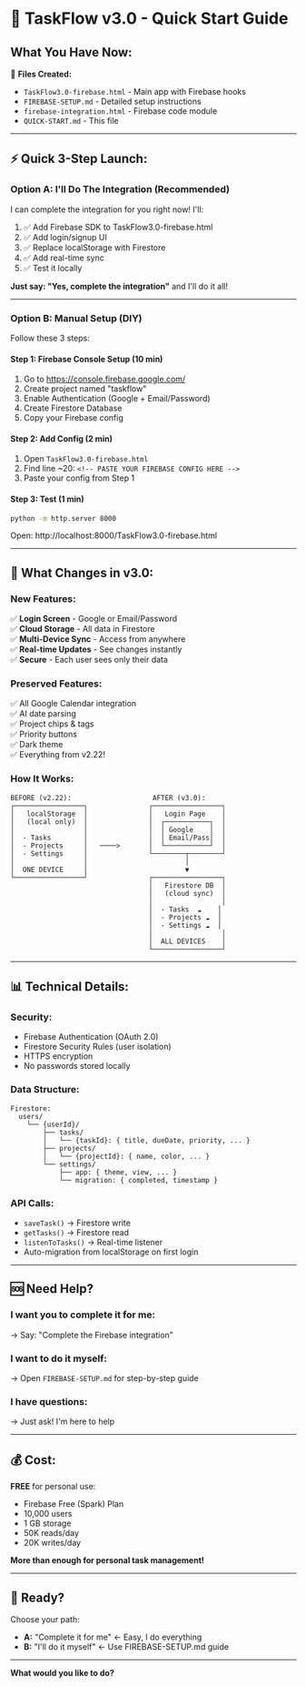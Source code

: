# 🚀 TaskFlow v3.0 - Quick Start Guide

## What You Have Now:

📁 **Files Created:**
- `TaskFlow3.0-firebase.html` - Main app with Firebase hooks
- `FIREBASE-SETUP.md` - Detailed setup instructions
- `firebase-integration.html` - Firebase code module
- `QUICK-START.md` - This file

---

## ⚡ Quick 3-Step Launch:

### **Option A: I'll Do The Integration (Recommended)**

I can complete the integration for you right now! I'll:
1. ✅ Add Firebase SDK to TaskFlow3.0-firebase.html
2. ✅ Add login/signup UI
3. ✅ Replace localStorage with Firestore  
4. ✅ Add real-time sync
5. ✅ Test it locally

**Just say: "Yes, complete the integration"** and I'll do it all!

---

### **Option B: Manual Setup (DIY)**

Follow these 3 steps:

#### **Step 1: Firebase Console Setup (10 min)**
1. Go to https://console.firebase.google.com/
2. Create project named "taskflow"
3. Enable Authentication (Google + Email/Password)
4. Create Firestore Database
5. Copy your Firebase config

#### **Step 2: Add Config (2 min)**
1. Open `TaskFlow3.0-firebase.html`
2. Find line ~20: `<!-- PASTE YOUR FIREBASE CONFIG HERE -->`
3. Paste your config from Step 1

#### **Step 3: Test (1 min)**
```bash
python -m http.server 8000
```
Open: http://localhost:8000/TaskFlow3.0-firebase.html

---

## 🎯 What Changes in v3.0:

### **New Features:**
✅ **Login Screen** - Google or Email/Password  
✅ **Cloud Storage** - All data in Firestore  
✅ **Multi-Device Sync** - Access from anywhere  
✅ **Real-time Updates** - See changes instantly  
✅ **Secure** - Each user sees only their data  

### **Preserved Features:**
✅ All Google Calendar integration  
✅ AI date parsing  
✅ Project chips & tags  
✅ Priority buttons  
✅ Dark theme  
✅ Everything from v2.22!  

### **How It Works:**
```
BEFORE (v2.22):                    AFTER (v3.0):
┌─────────────────┐               ┌─────────────────┐
│   localStorage  │               │   Login Page    │
│   (local only)  │               │  ┌───────────┐  │
│                 │               │  │ Google    │  │
│  - Tasks        │               │  │ Email/Pass│  │
│  - Projects     │   ────>       │  └───────────┘  │
│  - Settings     │               └────────┬────────┘
│                 │                        │
│  ONE DEVICE     │                        ▼
└─────────────────┘               ┌─────────────────┐
                                  │   Firestore DB  │
                                  │   (cloud sync)  │
                                  │                 │
                                  │  - Tasks  ☁️    │
                                  │  - Projects ☁️  │
                                  │  - Settings ☁️  │
                                  │                 │
                                  │  ALL DEVICES    │
                                  └─────────────────┘
```

---

## 📊 Technical Details:

### **Security:**
- Firebase Authentication (OAuth 2.0)
- Firestore Security Rules (user isolation)
- HTTPS encryption
- No passwords stored locally

### **Data Structure:**
```
Firestore:
  users/
    └── {userId}/
        ├── tasks/
        │   └── {taskId}: { title, dueDate, priority, ... }
        ├── projects/
        │   └── {projectId}: { name, color, ... }
        └── settings/
            ├── app: { theme, view, ... }
            └── migration: { completed, timestamp }
```

### **API Calls:**
- `saveTask()` → Firestore write
- `getTasks()` → Firestore read
- `listenToTasks()` → Real-time listener
- Auto-migration from localStorage on first login

---

## 🆘 Need Help?

### **I want you to complete it for me:**
→ Say: "Complete the Firebase integration"

### **I want to do it myself:**
→ Open `FIREBASE-SETUP.md` for step-by-step guide

### **I have questions:**
→ Just ask! I'm here to help

---

## 💰 Cost:

**FREE** for personal use:
- Firebase Free (Spark) Plan
- 10,000 users
- 1 GB storage
- 50K reads/day
- 20K writes/day

**More than enough for personal task management!**

---

## 🎉 Ready?

Choose your path:
- **A:** "Complete it for me" ← Easy, I do everything
- **B:** "I'll do it myself" ← Use FIREBASE-SETUP.md guide

---

**What would you like to do?**
